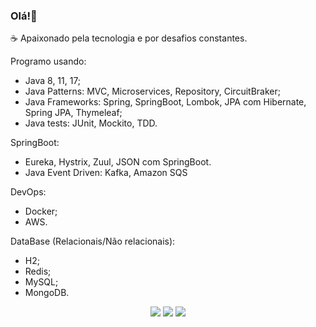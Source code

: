 ### Olá!👋

☕ Apaixonado pela tecnologia e por desafios constantes.

Programo usando:

- Java 8, 11, 17;
- Java Patterns: MVC, Microservices, Repository, CircuitBraker;
- Java Frameworks: Spring, SpringBoot, Lombok, JPA com Hibernate, Spring JPA, Thymeleaf;
- Java tests: JUnit, Mockito, TDD.
 
SpringBoot: 
- Eureka, Hystrix, Zuul, JSON com SpringBoot.
- Java Event Driven: Kafka, Amazon SQS

DevOps:
 - Docker;
 - AWS.
 
DataBase (Relacionais/Não relacionais): 
- H2;
- Redis;
- MySQL;
-  MongoDB.

  <div align="center"> 
    <a href="https://www.linkedin.com/in/gamagabriel" target="_blank"><img src="https://img.shields.io/badge/-LinkedIn-%230077B5?style=for-the-badge&logo=linkedin&logoColor=white" target="_blank"></a>
    <a href = "mailto:gbr.gama99@gmail.com"><img src="https://img.shields.io/badge/-Gmail-%23333?style=for-the-badge&logo=gmail&logoColor=white" target="_blank"></a>
    <a href="https://instagram.com/gamagbr" target="_blank"><img src="https://img.shields.io/badge/-Instagram-%23E4405F?style=for-the-badge&logo=instagram&logoColor=white" target="_blank"></a>
